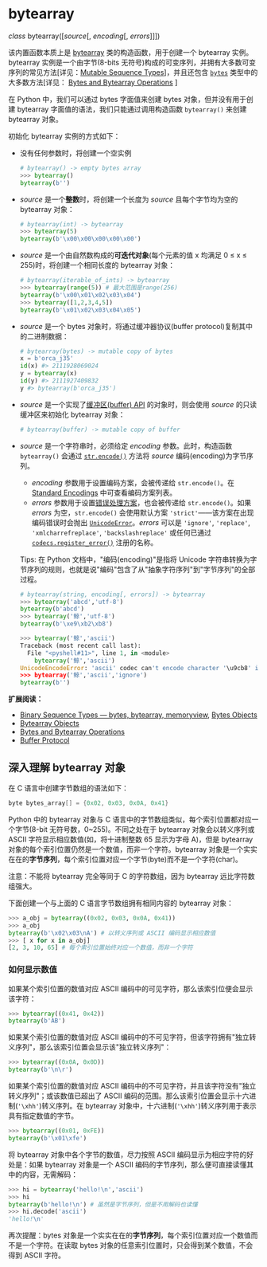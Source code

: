 # bytearray

*class* bytearray([*source*[, *encoding*[, *errors*]]])

该内置函数本质上是 [bytearray](https://docs.python.org/3.7/library/stdtypes.html#bytearray) 类的构造函数，用于创建一个 bytearray 实例。bytearray 实例是一个由字节(8-bits 无符号)构成的可变序列，并拥有大多数可变序列的常见方法[详见：[Mutable Sequence Types](https://docs.python.org/3.7/library/stdtypes.html#typesseq-mutable)]，并且还包含 [`bytes`](https://docs.python.org/3.7/library/stdtypes.html#bytes) 类型中的大多数方法[详见： [Bytes and Bytearray Operations](https://docs.python.org/3.7/library/stdtypes.html#bytes-methods) ]

在 Python 中，我们可以通过 bytes 字面值来创建 bytes 对象，但并没有用于创建 bytearray 字面值的语法，我们只能通过调用构造函数 `bytearray()` 来创建 bytearray 对象。

初始化 bytearray 实例的方式如下：

- 没有任何参数时，将创建一个空实例

  ```python
  # bytearray() -> empty bytes array
  >>> bytearray()
  bytearray(b'')
  ```

- *source* 是一个**整数**时，将创建一个长度为 *source* 且每个字节均为空的 bytearray 对象：

  ```python
  # bytearray(int) -> bytearray
  >>> bytearray(5)
  bytearray(b'\x00\x00\x00\x00\x00')
  ```

- *source* 是一个由自然数构成的**可迭代对象**(每个元素的值 x 均满足 0 ≤ x ≤ 255)时，将创建一个相同长度的 bytearray 对象：

  ```python
  # bytearray(iterable_of_ints) -> bytearray
  >>> bytearray(range(5)) # 最大范围是range(256)
  bytearray(b'\x00\x01\x02\x03\x04')
  >>> bytearray([1,2,3,4,5])
  bytearray(b'\x01\x02\x03\x04\x05')
  ```

- *source* 是一个 bytes 对象时，将通过缓冲器协议(buffer protocol)复制其中的二进制数据：

  ```python
  # bytearray(bytes) -> mutable copy of bytes
  x = b'orca_j35'
  id(x) #> 2111928069024
  y = bytearray(x)
  id(y) #> 2111927409832
  y #> bytearray(b'orca_j35')
  ```

- *source* 是一个实现了[缓冲区(buffer) API](https://docs.python.org/3.7/c-api/buffer.html#bufferobjects) 的对象时，则会使用 *source* 的只读缓冲区来初始化 bytearray 对象：

  ```python
  # bytearray(buffer) -> mutable copy of buffer
  ```

- *source* 是一个字符串时，必须给定 *encoding* 参数。此时，构造函数 `bytearray()`  会通过 [`str.encode()`](https://docs.python.org/3.7/library/stdtypes.html#str.encode) 方法将 *source* 编码(encoding)为字节序列。

  - *encoding* 参数用于设置编码方案，会被传递给 `str.encode()`。在 [Standard Encodings](https://docs.python.org/3.7/library/codecs.html#standard-encodings) 中可查看编码方案列表。
  - *errors* 参数用于设置[错误处理方案](https://docs.python.org/3.7/library/codecs.html#error-handlers)，也会被传递给 `str.encode()`。如果 *errors* 为空，`str.encode()` 会使用默认方案 `'strict'`——该方案在出现编码错误时会抛出 [`UnicodeError`](https://docs.python.org/3.7/library/exceptions.html#UnicodeError)。*errors* 可以是 `'ignore'`, `'replace'`, `'xmlcharrefreplace'`, `'backslashreplace'` 或任何已通过 [`codecs.register_error()`](https://docs.python.org/3.7/library/codecs.html#codecs.register_error) 注册的名称。

  Tips: 在 Python 文档中，"编码(encoding)"是指将 Unicode 字符串转换为字节序列的规则，也就是说"编码"包含了从"抽象字符序列"到"字节序列"的全部过程。

  ```python
  # bytearray(string, encoding[, errors]) -> bytearray
  >>> bytearray('abcd','utf-8')
  bytearray(b'abcd')
  >>> bytearray('鲸','utf-8')
  bytearray(b'\xe9\xb2\xb8')
  
  >>> bytearray('鲸','ascii')
  Traceback (most recent call last):
    File "<pyshell#11>", line 1, in <module>
      bytearray('鲸','ascii')
  UnicodeEncodeError: 'ascii' codec can't encode character '\u9cb8' in position 0: ordinal not in range(128)
  >>> bytearray('鲸','ascii','ignore')
  bytearray(b'')
  ```

**扩展阅读：**

- [Binary Sequence Types — bytes, bytearray, memoryview](https://docs.python.org/3.7/library/stdtypes.html#binaryseq), [Bytes Objects](https://docs.python.org/3.7/library/stdtypes.html#typebytes)
-  [Bytearray Objects](https://docs.python.org/3.7/library/stdtypes.html#typebytearray)
- [Bytes and Bytearray Operations](https://docs.python.org/3.7/library/stdtypes.html#bytes-methods)
- [Buffer Protocol](https://docs.python.org/3.7/c-api/buffer.html#bufferobjects)

## 深入理解 bytearray 对象

在 C 语言中创建字节数组的语法如下：

```c
byte bytes_array[] = {0x02, 0x03, 0x0A, 0x41}
```

Python 中的 bytearray 对象与 C 语言中的字节数组类似，每个索引位置都对应一个字节(8-bit 无符号数，0~255)。不同之处在于 bytearray 对象会以转义序列或 ASCII 字符显示相应数值(如，将十进制整数 65 显示为字母 A)，但是 bytearray 对象的每个索引位置仍然是一个数值，而非一个字符。bytearray 对象是一个实实在在的**字节序列**，每个索引位置对应一个字节(byte)而不是一个字符(char)。

注意：不能将 bytearray 完全等同于 C 的字符数组，因为 bytearray 远比字符数组强大。

下面创建一个与上面的 C 语言字节数组拥有相同内容的 bytearray 对象：

```python
>>> a_obj = bytearray((0x02, 0x03, 0x0A, 0x41))
>>> a_obj
bytearray(b'\x02\x03\nA') # 以转义序列或 ASCII 编码显示相应数值
>>> [ x for x in a_obj]
[2, 3, 10, 65] # 每个索引位置始终对应一个数值，而非一个字符
```

### 如何显示数值

如果某个索引位置的数值对应 ASCII 编码中的可见字符，那么该索引位便会显示该字符：

```python
>>> bytearray((0x41, 0x42))
bytearray(b'AB')
```

如果某个索引位置的数值对应 ASCII 编码中的不可见字符，但该字符拥有"独立转义序列"，那么该索引位置会显示该"独立转义序列"：

```python
>>> bytearray((0x0A, 0x0D))
bytearray(b'\n\r')
```

如果某个索引位置的数值对应 ASCII 编码中的不可见字符，并且该字符没有"独立转义序列"；或该数值已超出了 ASCII 编码的范围。那么该索引位置会显示十六进制(`'\xhh'`)转义序列。在 bytearray 对象中，十六进制(`'\xhh'`)转义序列用于表示具有指定数值的字节。

```python
>>> bytearray((0x01, 0xFE))
bytearray(b'\x01\xfe')
```

将 bytearray 对象中各个字节的数值，尽力按照 ASCII 编码显示为相应字符的好处是：如果 bytearray 对象是一个 ASCII 编码的字节序列，那么便可直接读懂其中的内容，无需解码：

```python
>>> hi = bytearray('hello!\n','ascii')
>>> hi
bytearray(b'hello!\n') # 虽然是字节序列，但是不用解码也读懂
>>> hi.decode('ascii')
'hello!\n'
```

再次提醒：bytes 对象是一个实实在在的**字节序列**，每个索引位置对应一个数值而不是一个字符。在读取 bytes 对象的任意索引位置时，只会得到某个数值，不会得到 ASCII 字符。